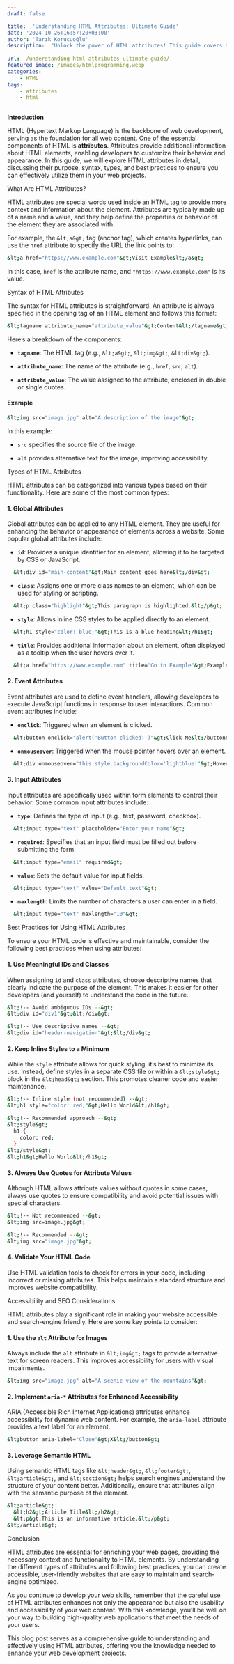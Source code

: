 ```yaml
---
draft: false

title:  'Understanding HTML Attributes: Ultimate Guide'
date: '2024-10-26T16:57:20+03:00'
author: 'Tarık Korucuoğlu'
description:  "Unlock the power of HTML attributes! This guide covers their types, usage, best practices, and tips for improving accessibility and SEO on your website. " 
 
url:  /understanding-html-attributes-ultimate-guide/
featured_image: /images/htmlprogramming.webp
categories:
    - HTML
tags:
    - attributes
    - html
---
```



**Introduction**



HTML (Hypertext Markup Language) is the backbone of web development, serving as the foundation for all web content. One of the essential components of HTML is **attributes**. Attributes provide additional information about HTML elements, enabling developers to customize their behavior and appearance. In this guide, we will explore HTML attributes in detail, discussing their purpose, syntax, types, and best practices to ensure you can effectively utilize them in your web projects.





What Are HTML Attributes?



HTML attributes are special words used inside an HTML tag to provide more context and information about the element. Attributes are typically made up of a name and a value, and they help define the properties or behavior of the element they are associated with.



For example, the `&lt;a&gt;` tag (anchor tag), which creates hyperlinks, can use the `href` attribute to specify the URL the link points to:


```bash
&lt;a href="https://www.example.com"&gt;Visit Example&lt;/a&gt;
```



In this case, `href` is the attribute name, and `"https://www.example.com"` is its value.





Syntax of HTML Attributes



The syntax for HTML attributes is straightforward. An attribute is always specified in the opening tag of an HTML element and follows this format:


```bash
&lt;tagname attribute_name="attribute_value"&gt;Content&lt;/tagname&gt;
```



Here’s a breakdown of the components:


* **`tagname`**: The HTML tag (e.g., `&lt;a&gt;`, `&lt;img&gt;`, `&lt;div&gt;`).

* **`attribute_name`**: The name of the attribute (e.g., `href`, `src`, `alt`).

* **`attribute_value`**: The value assigned to the attribute, enclosed in double or single quotes.



#### Example


```bash
&lt;img src="image.jpg" alt="A description of the image"&gt;
```



In this example:


* `src` specifies the source file of the image.

* `alt` provides alternative text for the image, improving accessibility.






Types of HTML Attributes



HTML attributes can be categorized into various types based on their functionality. Here are some of the most common types:


#### 1. **Global Attributes**



Global attributes can be applied to any HTML element. They are useful for enhancing the behavior or appearance of elements across a website. Some popular global attributes include:


* **`id`**: Provides a unique identifier for an element, allowing it to be targeted by CSS or JavaScript.



```bash
  &lt;div id="main-content"&gt;Main content goes here&lt;/div&gt;
```


* **`class`**: Assigns one or more class names to an element, which can be used for styling or scripting.



```bash
  &lt;p class="highlight"&gt;This paragraph is highlighted.&lt;/p&gt;
```


* **`style`**: Allows inline CSS styles to be applied directly to an element.



```bash
  &lt;h1 style="color: blue;"&gt;This is a blue heading&lt;/h1&gt;
```


* **`title`**: Provides additional information about an element, often displayed as a tooltip when the user hovers over it.



```bash
  &lt;a href="https://www.example.com" title="Go to Example"&gt;Example Link&lt;/a&gt;
```


#### 2. **Event Attributes**



Event attributes are used to define event handlers, allowing developers to execute JavaScript functions in response to user interactions. Common event attributes include:


* **`onclick`**: Triggered when an element is clicked.



```bash
  &lt;button onclick="alert('Button clicked!')"&gt;Click Me&lt;/button&gt;
```


* **`onmouseover`**: Triggered when the mouse pointer hovers over an element.



```bash
  &lt;div onmouseover="this.style.backgroundColor='lightblue'"&gt;Hover over me!&lt;/div&gt;
```


#### 3. **Input Attributes**



Input attributes are specifically used within form elements to control their behavior. Some common input attributes include:


* **`type`**: Defines the type of input (e.g., text, password, checkbox).



```bash
  &lt;input type="text" placeholder="Enter your name"&gt;
```


* **`required`**: Specifies that an input field must be filled out before submitting the form.



```bash
  &lt;input type="email" required&gt;
```


* **`value`**: Sets the default value for input fields.



```bash
  &lt;input type="text" value="Default text"&gt;
```


* **`maxlength`**: Limits the number of characters a user can enter in a field.



```bash
  &lt;input type="text" maxlength="10"&gt;
```





Best Practices for Using HTML Attributes



To ensure your HTML code is effective and maintainable, consider the following best practices when using attributes:


#### 1. **Use Meaningful IDs and Classes**



When assigning `id` and `class` attributes, choose descriptive names that clearly indicate the purpose of the element. This makes it easier for other developers (and yourself) to understand the code in the future.


```bash
&lt;!-- Avoid ambiguous IDs --&gt;
&lt;div id="div1"&gt;&lt;/div&gt;

&lt;!-- Use descriptive names --&gt;
&lt;div id="header-navigation"&gt;&lt;/div&gt;
```


#### 2. **Keep Inline Styles to a Minimum**



While the `style` attribute allows for quick styling, it’s best to minimize its use. Instead, define styles in a separate CSS file or within a `&lt;style&gt;` block in the `&lt;head&gt;` section. This promotes cleaner code and easier maintenance.


```bash
&lt;!-- Inline style (not recommended) --&gt;
&lt;h1 style="color: red;"&gt;Hello World&lt;/h1&gt;

&lt;!-- Recommended approach --&gt;
&lt;style&gt;
  h1 {
    color: red;
  }
&lt;/style&gt;
&lt;h1&gt;Hello World&lt;/h1&gt;
```


#### 3. **Always Use Quotes for Attribute Values**



Although HTML allows attribute values without quotes in some cases, always use quotes to ensure compatibility and avoid potential issues with special characters.


```bash
&lt;!-- Not recommended --&gt;
&lt;img src=image.jpg&gt;

&lt;!-- Recommended --&gt;
&lt;img src="image.jpg"&gt;
```


#### 4. **Validate Your HTML Code**



Use HTML validation tools to check for errors in your code, including incorrect or missing attributes. This helps maintain a standard structure and improves website compatibility.





Accessibility and SEO Considerations



HTML attributes play a significant role in making your website accessible and search-engine friendly. Here are some key points to consider:


#### 1. **Use the `alt` Attribute for Images**



Always include the `alt` attribute in `&lt;img&gt;` tags to provide alternative text for screen readers. This improves accessibility for users with visual impairments.


```bash
&lt;img src="image.jpg" alt="A scenic view of the mountains"&gt;
```


#### 2. **Implement `aria-*` Attributes for Enhanced Accessibility**



ARIA (Accessible Rich Internet Applications) attributes enhance accessibility for dynamic web content. For example, the `aria-label` attribute provides a text label for an element.


```bash
&lt;button aria-label="Close"&gt;X&lt;/button&gt;
```


#### 3. **Leverage Semantic HTML**



Using semantic HTML tags like `&lt;header&gt;`, `&lt;footer&gt;`, `&lt;article&gt;`, and `&lt;section&gt;` helps search engines understand the structure of your content better. Additionally, ensure that attributes align with the semantic purpose of the element.


```bash
&lt;article&gt;
  &lt;h2&gt;Article Title&lt;/h2&gt;
  &lt;p&gt;This is an informative article.&lt;/p&gt;
&lt;/article&gt;
```





Conclusion



HTML attributes are essential for enriching your web pages, providing the necessary context and functionality to HTML elements. By understanding the different types of attributes and following best practices, you can create accessible, user-friendly websites that are easy to maintain and search-engine optimized.



As you continue to develop your web skills, remember that the careful use of HTML attributes enhances not only the appearance but also the usability and accessibility of your web content. With this knowledge, you’ll be well on your way to building high-quality web applications that meet the needs of your users.





This blog post serves as a comprehensive guide to understanding and effectively using HTML attributes, offering you the knowledge needed to enhance your web development projects.




